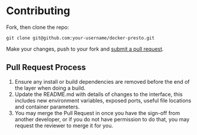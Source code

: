 # Contributing

Fork, then clone the repo:
```
git clone git@github.com:your-username/docker-presto.git
```

Make your changes, push to your fork and [submit a pull request](https://github.com/simplifi/docker-presto/compare/).


## Pull Request Process

1. Ensure any install or build dependencies are removed before the end of the
   layer when doing a build.
2. Update the README.md with details of changes to the interface, this includes
   new environment variables, exposed ports, useful file locations and container
   parameters.
4. You may merge the Pull Request in once you have the sign-off from another
   developer, or if you do not have permission to do that, you may request the
   reviewer to merge it for you.
